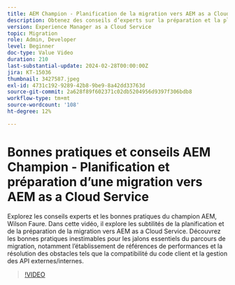 ```yaml
---
title: AEM Champion - Planification de la migration vers AEM as a Cloud Service
description: Obtenez des conseils d’experts sur la préparation et la planification de la migration vers AEM as a Cloud Service auprès de Wilson Faure, champion d’AEM.
version: Experience Manager as a Cloud Service
topic: Migration
role: Admin, Developer
level: Beginner
doc-type: Value Video
duration: 210
last-substantial-update: 2024-02-28T00:00:00Z
jira: KT-15036
thumbnail: 3427587.jpeg
exl-id: 4731c192-9289-42b8-9be9-8a42dd33763d
source-git-commit: 2a628f89f602371c02db5204956d9397f306bdb8
workflow-type: tm+mt
source-wordcount: '108'
ht-degree: 12%

---
```


# Bonnes pratiques et conseils AEM Champion - Planification et préparation d’une migration vers AEM as a Cloud Service

Explorez les conseils experts et les bonnes pratiques du champion AEM, Wilson Faure. Dans cette vidéo, il explore les subtilités de la planification et de la préparation de la migration vers AEM as a Cloud Service. Découvrez les bonnes pratiques inestimables pour les jalons essentiels du parcours de migration, notamment l’établissement de références de performances et la résolution des obstacles tels que la compatibilité du code client et la gestion des API externes/internes.

>[!VIDEO](https://video.tv.adobe.com/v/3427587/?learn=on)
